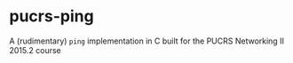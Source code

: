 # pucrs-ping

A (rudimentary) `ping` implementation in C built for the PUCRS Networking II 2015.2 course
